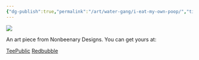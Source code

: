 ```yaml
---
{"dg-publish":true,"permalink":"/art/water-gang/i-eat-my-own-poop/","title":"I Eat My Own Poop","tags":["Art","Nature Gang"]}
---
```



![](https://baserow-media.ams3.digitaloceanspaces.com/user_files/zeVTwKma5jeKHut2i0AHQgGGck4CTep2_6094c6d245633df57cfdbf5ebce14333811db5243b1643d68a13043236379854.jpg)

An art piece from Nonbeenary Designs. You can get yours at:

[TeePublic](https://www.teepublic.com/t-shirt/49130988-i-eat-my-own-poop-capybara?store_id=258912)
[Redbubble](https://www.redbubble.com/shop/ap/150241514?ref=studio-promote)
